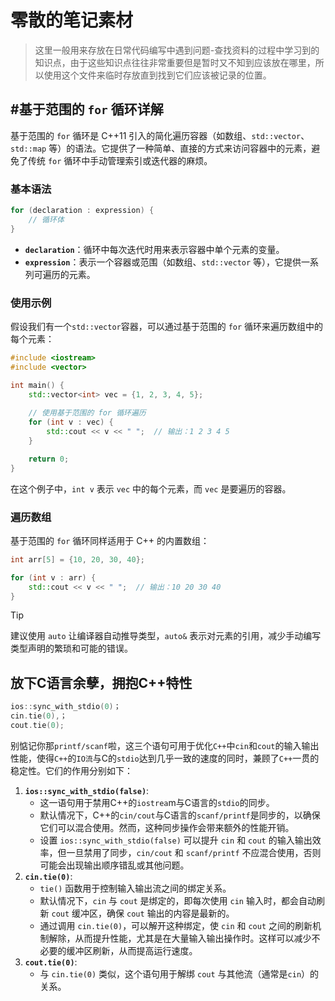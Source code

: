 # 零散的笔记素材

> 这里一般用来存放在日常代码编写中遇到问题-查找资料的过程中学习到的知识点，由于这些知识点往往非常重要但是暂时又不知到应该放在哪里，所以使用这个文件来临时存放直到找到它们应该被记录的位置。

## #基于范围的 `for` 循环详解

基于范围的 `for` 循环是 C++11 引入的简化遍历容器（如数组、`std::vector`、`std::map` 等）的语法。它提供了一种简单、直接的方式来访问容器中的元素，避免了传统 `for` 循环中手动管理索引或迭代器的麻烦。

### 基本语法

```c++
for (declaration : expression) {
    // 循环体
}
```

- **`declaration`**：循环中每次迭代时用来表示容器中单个元素的变量。
- **`expression`**：表示一个容器或范围（如数组、`std::vector` 等），它提供一系列可遍历的元素。

### 使用示例

假设我们有一个`std::vector`容器，可以通过基于范围的 `for` 循环来遍历数组中的每个元素：

```c++
#include <iostream>
#include <vector>

int main() {
    std::vector<int> vec = {1, 2, 3, 4, 5};
    
    // 使用基于范围的 for 循环遍历
    for (int v : vec) {
        std::cout << v << " ";  // 输出：1 2 3 4 5
    }

    return 0;
}
```

在这个例子中，`int v` 表示 `vec` 中的每个元素，而 `vec` 是要遍历的容器。

### 遍历数组

基于范围的 `for` 循环同样适用于 C++ 的内置数组：

```c++
int arr[5] = {10, 20, 30, 40};

for (int v : arr) {
    std::cout << v << " ";  // 输出：10 20 30 40
}
```

> [!tip]
>
> 建议使用 `auto` 让编译器自动推导类型，`auto&` 表示对元素的引用，减少手动编写类型声明的繁琐和可能的错误。

## 放下C语言余孽，拥抱C++特性

```c++
ios::sync_with_stdio(0)；
cin.tie(0),；
cout.tie(0); 
```

别惦记你那`printf/scanf`啦，这三个语句可用于优化`C++`中`cin`和`cout`的输入输出性能，使得`C++`的`IO流`与C的`stdio`达到几乎一致的速度的同时，兼顾了`C++`一贯的稳定性。它们的作用分别如下：

1. **`ios::sync_with_stdio(false)`**:
   - 这一语句用于禁用C++的`iostrea`m与C语言的`stdio`的同步。
   - 默认情况下，C++的`cin/cout`与C语言的`scanf/printf`是同步的，以确保它们可以混合使用。然而，这种同步操作会带来额外的性能开销。
   - 设置 `ios::sync_with_stdio(false)` 可以提升 `cin` 和 `cout` 的输入输出效率，但一旦禁用了同步，`cin/cout` 和 `scanf/printf` 不应混合使用，否则可能会出现输出顺序错乱或其他问题。
2. **`cin.tie(0)`**:
   - `tie()` 函数用于控制输入输出流之间的绑定关系。
   - 默认情况下，`cin` 与 `cout` 是绑定的，即每次使用 `cin` 输入时，都会自动刷新 `cout` 缓冲区，确保 `cout` 输出的内容是最新的。
   - 通过调用 `cin.tie(0)`，可以解开这种绑定，使 `cin` 和 `cout` 之间的刷新机制解除，从而提升性能，尤其是在大量输入输出操作时。这样可以减少不必要的缓冲区刷新，从而提高运行速度。
3. **`cout.tie(0)`**:
   - 与 `cin.tie(0)` 类似，这个语句用于解绑 `cout` 与其他流（通常是`cin`）的关系。